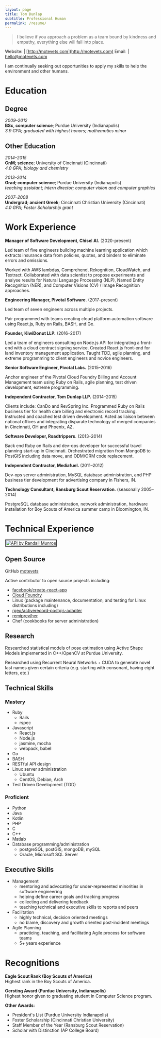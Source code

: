 ```yaml
---
layout: page
title: Tom Dunlap
subtitle: Professional Human
permalink: /resume/
---
```


> I believe if you approach a problem as a team bound by kindness and empathy, everything else will fall into place.

Website: | [http://motevets.com](http://motevets.com)
Email:   | hello@motevets.com

I am continually seeking out opportunities to apply my skills to help the environment and other humans.

Education
=========

Degree
------
*2009–2012*  
**BSc, computer science**; Purdue University (Indianapolis)  
*3.9 GPA; graduated with highest honors; mathematics minor*

Other Education
---------------
*2014–2015*  
**GnM; science**; University of Cincinnati (Cincinnati)  
*4.0 GPA; biology and chemistry*

*2013–2014*  
**Grad; computer science**; Purdue University (Indianapolis)  
*teaching assistant; intern director; computer vision and computer graphics*

*2007–2008*  
**Undergrad; ancient Greek**; Cincinnati Christian University (Cincinnati)  
*4.0 GPA; Foster Scholarship grant*

Work Experience
===============

**Manager of Software Development, Chisel AI.** (2020-present)

Led team of five engineers building machine learning application which extracts insurance data from policies, quotes, and binders to eliminate errors and omissions.

Worked with AWS lambdas, Comprehend, Rekognition, CloudWatch, and Textract. Collaborated with data scientist to propose experiments and analyse results for Natural Language Processing (NLP), Named Entity Recognition (NER), and Computer Visions (CV) / Image Recognition approaches.

**Engineering Manager, Pivotal Software.** (2017–present)

Led team of seven engineers across multiple projects.

Pair programmed with teams creating cloud platform automation software using
React.js, Ruby on Rails, BASH, and Go. 

**Founder, KiwiDonut LLP.** (2016–2017)

Led a team of engineers consulting on Node.js API for integrating a front-end
with a cloud contract signing service. Created React.js front-end for land
inventory management application. Taught TDD, agile planning, and extreme
programming to client engineers and novice engineers.

**Senior Software Engineer, Pivotal Labs.** (2015–2016)

Anchor engineer of the Pivotal Cloud Foundry Billing and Account Management
team using Ruby on Rails, agile planning, test driven development, extreme
programming.

**Independent Contractor, Tom Dunlap LLP.** (2014–2015)

Clients include: CanDo and RevSpring Inc. Programmed Ruby on Rails business
tier for health care billing and electronic record tracking. Instructed and
coached test driven development.  Acted as liaison between national offices and
integrating disparate technology of merged companies in Cincinnati, OH and
Phoenix, AZ.

**Software Developer, Roadtrippers.** (2013–2014)

Back end Ruby on Rails and dev-ops developer for successful travel planning
start-up in Cincinnati.  Orchestrated migration from MongoDB to PostGIS
including data move, and ODM/ORM code replacement.

**Independent Contractor, Mediafuel.** (2011–2012)

Dev-ops server administration, MySQL database administration, and PHP business
tier development for advertising company in Fishers, IN.

**Technology Consultant, Ransburg Scout Reservation.** (seasonally 2005–2014)

PostgreSQL database administration, network administration, hardware
installation for Boy Scouts of America summer camp in Bloomington, IN.


Technical Experience
====================

<a href="https://xkcd.com/1481/">
  <img
    style="border: solid 2px #333;padding: 1px;background: #fff;margin: initial;display: initial;max-width: initial;"
    src="http://imgs.xkcd.com/comics/api.png"
    alt="API by Randall Munroe"
    title="ACCESS LIMITS: Clients may maintain connections to the server for no more than 86,400 seconds per day. If you need additional time, you may contact IERS to file a request for up to one additional second."
  />
</a>

Open Source
-----------
GitHub [motevets](https://github.com/motevets)

Active contributor to open source projects including:
* [facebook/create-react-app](https://github.com/facebook/create-react-app)
* [Cloud Foundry](https://github.com/cloudfoundry)
* Linux (package maintenance, documentation, and testing for Linux distributions including)
* [rgeo/activerecord-postgis-adapter](https://github.com/rgeo/activerecord-postgis-adapter)
* [remiprev/her](https://github.com/remiprev/her)
* Chef (cookbooks for server administration)

Research
--------
Researched statistical models of pose estimation using Active Shape Models
implemented in C++/OpenCV at Purdue University.

Researched using Recurrent Neural Networks + CUDA to generate novel last names given certain criteria (e.g. starting with consonant, having eight letters, etc.)

Technical Skills
----------------
### Mastery
* Ruby  
  * Rails
  * rspec
* Javascript  
  * React.js
  * Node.js
  * jasmine, mocha
  * webpack, babel
* Go
* BASH
* RESTful API design  
* Linux server administration  
  * Ubuntu
  * CentOS, Debian, Arch
* Test Driven Development (TDD)

### Proficient
* Python
* Java
* Kotlin
* PHP
* C
* C++
* Matlab
* Database programming/administration  
  * postgreSQL, postGIS, mongoDB, mySQL
  * Oracle, Microsoft SQL Server

Executive Skills
----------------
* Management
  * mentoring and advocating for under-represented minorities in software engineering
  * helping define career goals and tracking progress
  * collecting and delivering feedback
  * teaching technical and executive skills to reports and peers
* Facilitation
  * highly technical, decision oriented meetings
  * no blame, discovery and growth oriented post-incident meetings
* Agile Planning
  * practicing, teaching, and facilitating Agile process for software teams
  * 5+ years experience

Recognitions
============

**Eagle Scout Rank (Boy Scouts of America)**  
Highest rank in the Boy Scouts of America.

**Gersting Award (Purdue University, Indianapolis)**  
Highest honor given to graduating student in Computer Science program.

**Other Awards:**

-  President's List (Purdue University Indianapolis)
-  Foster Scholarship (Cincinnati Christian University)
-  Staff Member of the Year (Ransburg Scout Reservation)
-  Scholar with Distinction (AP College Board)
